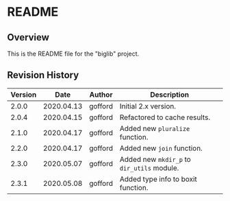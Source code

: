 # README

## Overview

This is the README file for the "biglib" project.

## Revision History

| Version | Date       | Author  | Description                                |
| ------- | ----       | ------  | -----------                                |
| 2.0.0   | 2020.04.13 | gofford | Initial 2.x version.                       |
| 2.0.4   | 2020.04.15 | gofford | Refactored to cache results.               |
| 2.1.0   | 2020.04.17 | gofford | Added new `pluralize` function.            |
| 2.2.0   | 2020.04.17 | gofford | Added new `join` function.                 |
| 2.3.0   | 2020.05.07 | gofford | Added new `mkdir_p` to `dir_utils` module. |
| 2.3.1   | 2020.05.08 | gofford | Added type info to boxit function.         |
